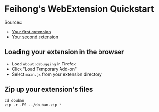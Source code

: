 # Feihong's WebExtension Quickstart

Sources:

- [Your first extension](https://developer.mozilla.org/en-US/Add-ons/WebExtensions/Your_first_WebExtension)
- [Your second extension](https://developer.mozilla.org/en-US/Add-ons/WebExtensions/Your_second_WebExtension)

## Loading your extension in the browser

- Load `about:debugging` in Firefox
- Click "Load Temporary Add-on"
- Select `main.js` from your extension directory

## Zip up your extension's files

```
cd douban
zip -r -FS ../douban.zip *
```
